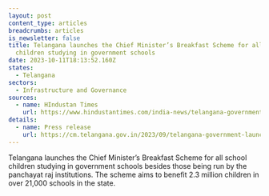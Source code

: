 ```yaml
---
layout: post
content_type: articles
breadcrumbs: articles
is_newsletter: false
title: Telangana launches the Chief Minister’s Breakfast Scheme for all school
  children studying in government schools
date: 2023-10-11T18:13:52.160Z
states:
  - Telangana
sectors:
  - Infrastructure and Governance
sources:
  - name: HIndustan Times
    url: https://www.hindustantimes.com/india-news/telangana-government-launches-cm-breakfast-scheme-for-classes-1-to-10-101696591711529.html
details:
  - name: Press release
    url: https://cm.telangana.gov.in/2023/09/telangana-government-launches-chief-ministers-breakfast-scheme-for-school-students/
---
```

Telangana launches the Chief Minister’s Breakfast Scheme for all school children studying in government schools besides those being run by the panchayat raj institutions. The scheme aims to benefit 2.3 million children in over 21,000 schools in the state.
